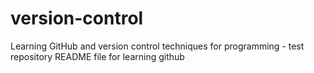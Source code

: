 # version-control
Learning GitHub and version control techniques for programming - test repository
README file for learning github
